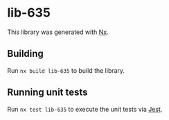 # lib-635

This library was generated with [Nx](https://nx.dev).

## Building

Run `nx build lib-635` to build the library.

## Running unit tests

Run `nx test lib-635` to execute the unit tests via [Jest](https://jestjs.io).
